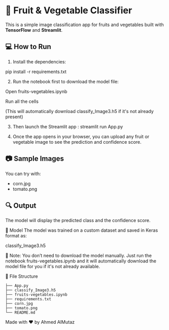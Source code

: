 # 🥕 Fruit & Vegetable Classifier

This is a simple image classification app for fruits and vegetables built with **TensorFlow** and **Streamlit**.

## 💻 How to Run

1. Install the dependencies:

pip install -r requirements.txt


2. Run the notebook first to download the model file:

Open fruits-vegetables.ipynb

Run all the cells

(This will automatically download classify_Image3.h5 if it's not already present)

3. Then launch the Streamlit app :
streamlit run App.py  

4. Once the app opens in your browser, you can upload any fruit or vegetable image to see the prediction and confidence score.



## 📷 Sample Images

You can try with:
- corn.jpg
- tomato.png

## 🔍 Output
The model will display the predicted class and the confidence score.

🧠 Model
The model was trained on a custom dataset and saved in Keras format as:

classify_Image3.h5

📌 Note: You don’t need to download the model manually.
Just run the notebook fruits-vegetables.ipynb and it will automatically download the model file for you if it's not already available.



📂 File Structure
```
├── App.py
├── classify_Image3.h5
├── fruits-vegetables.ipynb
├── requirements.txt
├── corn.jpg
├── tomato.png
└── README.md
```

Made with ❤️ by Ahmed AlMutaz


